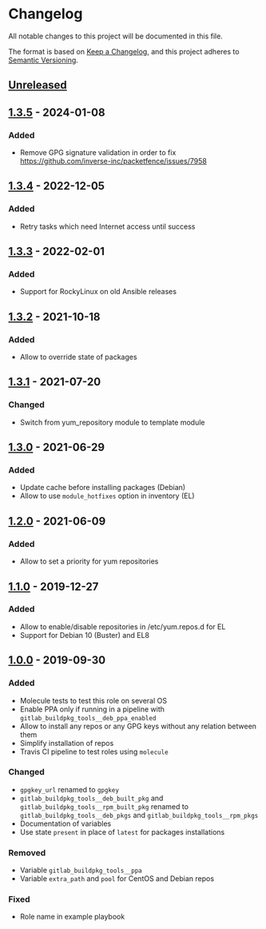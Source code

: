 # Changelog

All notable changes to this project will be documented in this file.

The format is based on [Keep a Changelog](https://keepachangelog.com/en/1.0.0/),
and this project adheres to [Semantic Versioning](https://semver.org/spec/v2.0.0.html).

## [Unreleased]

## [1.3.5] - 2024-01-08
### Added
- Remove GPG signature validation in order to fix https://github.com/inverse-inc/packetfence/issues/7958

## [1.3.4] - 2022-12-05
### Added
- Retry tasks which need Internet access until success

## [1.3.3] - 2022-02-01
### Added
- Support for RockyLinux on old Ansible releases

## [1.3.2] - 2021-10-18
### Added
- Allow to override state of packages

## [1.3.1] - 2021-07-20
### Changed
- Switch from yum_repository module to template module

## [1.3.0] - 2021-06-29
### Added
- Update cache before installing packages (Debian)
- Allow to use `module_hotfixes` option in inventory (EL)

## [1.2.0] - 2021-06-09

### Added
- Allow to set a priority for yum repositories

## [1.1.0] - 2019-12-27

### Added
- Allow to enable/disable repositories in /etc/yum.repos.d for EL
- Support for Debian 10 (Buster) and EL8

## [1.0.0] - 2019-09-30

### Added
- Molecule tests to test this role on several OS
- Enable PPA only if running in a pipeline with
  `gitlab_buildpkg_tools__deb_ppa_enabled`
- Allow to install any repos or any GPG keys without any relation between them
- Simplify installation of repos
- Travis CI pipeline to test roles using `molecule`

### Changed
- `gpgkey_url` renamed to `gpgkey`
- `gitlab_buildpkg_tools__deb_built_pkg` and
  `gitlab_buildpkg_tools__rpm_built_pkg` renamed to
  `gitlab_buildpkg_tools__deb_pkgs` and `gitlab_buildpkg_tools__rpm_pkgs`
- Documentation of variables
- Use state `present` in place of `latest` for packages installations

### Removed
- Variable `gitlab_buildpkg_tools__ppa`
- Variable `extra_path` and `pool`  for CentOS and Debian repos

### Fixed
- Role name in example playbook

[Unreleased]: https://github.com/inverse-inc/ansible-role-gitlab-buildpkg-tools/compare/v1.3.5...HEAD
[1.3.5]: https://github.com/inverse-inc/ansible-role-gitlab-buildpkg-tools/compare/v1.3.4...v1.3.5
[1.3.4]: https://github.com/inverse-inc/ansible-role-gitlab-buildpkg-tools/compare/v1.3.3...v1.3.4
[1.3.3]: https://github.com/inverse-inc/ansible-role-gitlab-buildpkg-tools/compare/v1.3.2...v1.3.3
[1.3.2]: https://github.com/inverse-inc/ansible-role-gitlab-buildpkg-tools/compare/v1.3.1...v1.3.2
[1.3.1]: https://github.com/inverse-inc/ansible-role-gitlab-buildpkg-tools/compare/v1.3.0...v1.3.1
[1.3.0]: https://github.com/inverse-inc/ansible-role-gitlab-buildpkg-tools/compare/v1.2.0...v1.3.0
[1.2.0]: https://github.com/inverse-inc/ansible-role-gitlab-buildpkg-tools/compare/v1.1.0...v1.2.0
[1.1.0]: https://github.com/inverse-inc/ansible-role-gitlab-buildpkg-tools/compare/v1.0.0...v1.1.0
[1.0.0]: https://github.com/inverse-inc/ansible-role-gitlab-buildpkg-tools/compare/v0.2.0...v1.0.0
